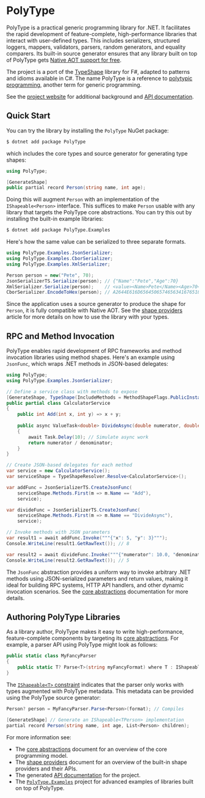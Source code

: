 # PolyType

PolyType is a practical generic programming library for .NET. It facilitates the rapid development of feature-complete, high-performance libraries that interact with user-defined types. This includes serializers, structured loggers, mappers, validators, parsers, random generators, and equality comparers. Its built-in source generator ensures that any library built on top of PolyType gets [Native AOT support for free](https://eiriktsarpalis.wordpress.com/2024/10/22/source-generators-for-free/).

The project is a port of the [TypeShape](https://github.com/eiriktsarpalis/TypeShape) library for F#, adapted to patterns and idioms available in C#. The name PolyType is a reference to [polytypic programming](https://en.wikipedia.org/wiki/Polymorphism_(computer_science)#Polytypism), another term for generic programming.

See the [project website](https://eiriktsarpalis.github.io/PolyType) for additional background and [API documentation](https://eiriktsarpalis.github.io/PolyType/api/PolyType.html).

## Quick Start

You can try the library by installing the `PolyType` NuGet package:

```bash
$ dotnet add package PolyType
```

which includes the core types and source generator for generating type shapes:

```csharp
using PolyType;

[GenerateShape]
public partial record Person(string name, int age);
```

Doing this will augment `Person` with an implementation of the `IShapeable<Person>` interface. This suffices to make `Person` usable with any library that targets the PolyType core abstractions. You can try this out by installing the built-in example libraries:

```bash
$ dotnet add package PolyType.Examples
```

Here's how the same value can be serialized to three separate formats.

```csharp
using PolyType.Examples.JsonSerializer;
using PolyType.Examples.CborSerializer;
using PolyType.Examples.XmlSerializer;

Person person = new("Pete", 70);
JsonSerializerTS.Serialize(person); // {"Name":"Pete","Age":70}
XmlSerializer.Serialize(person);    // <value><Name>Pete</Name><Age>70</Age></value>
CborSerializer.EncodeToHex(person); // A2644E616D656450657465634167651846
```

Since the application uses a source generator to produce the shape for `Person`, it is fully compatible with Native AOT. See the [shape providers](https://eiriktsarpalis.github.io/PolyType/shape-providers.html) article for more details on how to use the library with your types.

## RPC and Method Invocation

PolyType enables rapid development of RPC frameworks and method invocation libraries using method shapes. Here's an example using `JsonFunc`, which wraps .NET methods in JSON-based delegates:

```csharp
using PolyType;
using PolyType.Examples.JsonSerializer;

// Define a service class with methods to expose
[GenerateShape, TypeShape(IncludeMethods = MethodShapeFlags.PublicInstance)]
public partial class CalculatorService
{
    public int Add(int x, int y) => x + y;
    
    public async ValueTask<double> DivideAsync(double numerator, double denominator)
    {
        await Task.Delay(10); // Simulate async work
        return numerator / denominator;
    }
}

// Create JSON-based delegates for each method
var service = new CalculatorService();
var serviceShape = TypeShapeResolver.Resolve<CalculatorService>();

var addFunc = JsonSerializerTS.CreateJsonFunc(
    serviceShape.Methods.First(m => m.Name == "Add"), 
    service);

var divideFunc = JsonSerializerTS.CreateJsonFunc(
    serviceShape.Methods.First(m => m.Name == "DivideAsync"), 
    service);

// Invoke methods with JSON parameters
var result1 = await addFunc.Invoke("""{"x": 5, "y": 3}""");
Console.WriteLine(result1.GetRawText()); // 8

var result2 = await divideFunc.Invoke("""{"numerator": 10.0, "denominator": 2.0}""");
Console.WriteLine(result2.GetRawText()); // 5
```

The `JsonFunc` abstraction provides a uniform way to invoke arbitrary .NET methods using JSON-serialized parameters and return values, making it ideal for building RPC systems, HTTP API handlers, and other dynamic invocation scenarios. See the [core abstractions](https://eiriktsarpalis.github.io/PolyType/core-abstractions.html#method-shapes) documentation for more details.

## Authoring PolyType Libraries

As a library author, PolyType makes it easy to write high-performance, feature-complete components by targeting its [core abstractions](https://eiriktsarpalis.github.io/PolyType/core-abstractions.html). For example, a parser API using PolyType might look as follows:

```csharp
public static class MyFancyParser
{
    public static T? Parse<T>(string myFancyFormat) where T : IShapeable<T>;
}
```

The [`IShapeable<T>` constraint](https://eiriktsarpalis.github.io/PolyType/api/PolyType.IShapeable-1.html) indicates that the parser only works with types augmented with PolyType metadata. This metadata can be provided using the PolyType source generator:

```csharp
Person? person = MyFancyParser.Parse<Person>(format); // Compiles

[GenerateShape] // Generate an IShapeable<TPerson> implementation
partial record Person(string name, int age, List<Person> children);
```

For more information see:

* The [core abstractions](https://eiriktsarpalis.github.io/PolyType/core-abstractions.html) document for an overview of the core programming model.
* The [shape providers](https://eiriktsarpalis.github.io/PolyType/shape-providers.html) document for an overview of the built-in shape providers and their APIs.
* The generated [API documentation](https://eiriktsarpalis.github.io/PolyType/api/PolyType.html) for the project.
* The [`PolyType.Examples`](https://github.com/eiriktsarpalis/PolyType/tree/main/src/PolyType.Examples) project for advanced examples of libraries built on top of PolyType.
